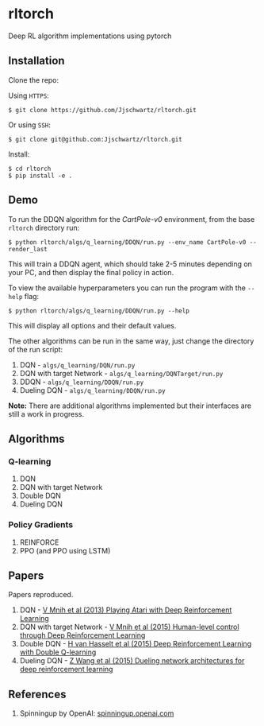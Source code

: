 # rltorch
Deep RL algorithm implementations using pytorch

## Installation

Clone the repo:

Using `HTTPS`:

```
$ git clone https://github.com/Jjschwartz/rltorch.git
```

Or using `SSH`:

```
$ git clone git@github.com:Jjschwartz/rltorch.git
```

Install:

```
$ cd rltorch
$ pip install -e .
```

## Demo

To run the DDQN algorithm for the *CartPole-v0* environment, from the base `rltorch` directory run:

```
$ python rltorch/algs/q_learning/DDQN/run.py --env_name CartPole-v0 --render_last
```

This will train a DDQN agent, which should take 2-5 minutes depending on your PC, and then display the final policy in action.

To view the available hyperparameters you can run the program with the `--help` flag:

```
$ python rltorch/algs/q_learning/DDQN/run.py --help
```

This will display all options and their default values.

The other algorithms can be run in the same way, just change the directory of the run script:

1. DQN - `algs/q_learning/DQN/run.py`
2. DQN with target Network - `algs/q_learning/DQNTarget/run.py`
3. DDQN - `algs/q_learning/DDQN/run.py`
4. Dueling DQN - `algs/q_learning/DDQN/run.py`

**Note:** There are additional algorithms implemented but their interfaces are still a work in progress.

## Algorithms

### Q-learning
1. DQN
2. DQN with target Network
3. Double DQN
4. Dueling DQN

### Policy Gradients
1. REINFORCE
2. PPO (and PPO using LSTM)

## Papers

Papers reproduced.

1. DQN - [V Mnih et al (2013) Playing Atari with Deep Reinforcement Learning](https://arxiv.org/abs/1312.5602)
2. DQN with target Network - [V Mnih et al (2015) Human-level control through Deep Reinforcement Learning](https://www.nature.com/articles/nature14236.pdf)
3. Double DQN - [H van Hasselt et al (2015) Deep Reinforcement Learning with Double Q-learning](https://arxiv.org/abs/1509.06461)
4. Dueling DQN - [Z Wang et al (2015) Dueling network architectures for deep reinforcement learning](https://arxiv.org/abs/1511.06581)

## References

1. Spinningup by OpenAI: [spinningup.openai.com](https://spinningup.openai.com)
